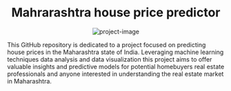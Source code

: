 <h1 align="center" id="title">Mahrarashtra house price predictor</h1>

<p align="center"><img src="https://socialify.git.ci/mehulcode12/house_price_prediction_maharashtar_state/image?font=Raleway&amp;language=1&amp;name=1&amp;owner=1&amp;stargazers=1&amp;theme=Light" alt="project-image"></p>

<p id="description">This GitHub repository is dedicated to a project focused on predicting house prices in the Maharashtra state of India. Leveraging machine learning techniques data analysis and data visualization this project aims to offer valuable insights and predictive models for potential homebuyers real estate professionals and anyone interested in understanding the real estate market in Maharashtra.</p>
